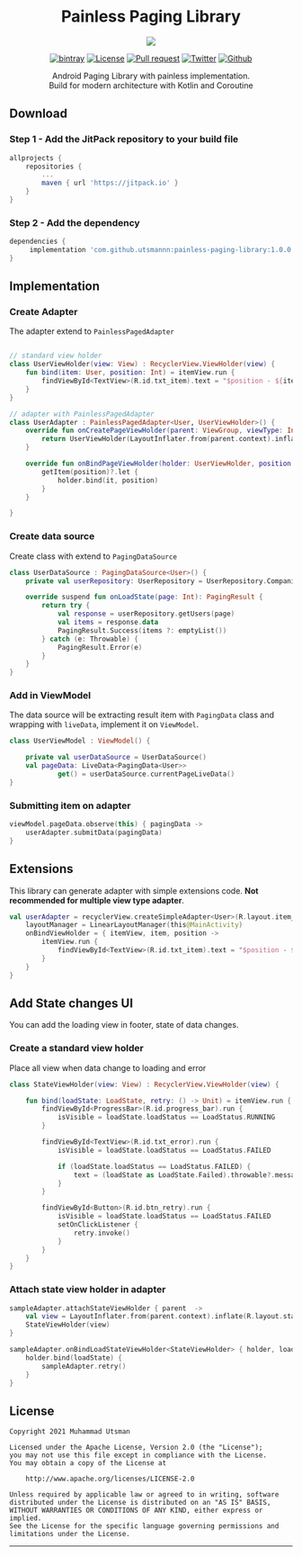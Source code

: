 <p align="center">
  <h1 align="center">Painless Paging Library</h1>
</p>

<p align="center">
  <img src="https://images.unsplash.com/photo-1566227675319-d3498bb2b584?ixid=MXwxMjA3fDB8MHxwaG90by1wYWdlfHx8fGVufDB8fHw%3D&ixlib=rb-1.2.1&auto=format&fit=crop&w=800&q=80"/>
</p>

<p align="center">
  <a href="https://jitpack.io/#utsmannn/painless-paging-library"><img alt="bintray" src="https://jitpack.io/v/utsmannn/painless-paging-library.svg"></a>
  <a href="LICENSE"><img alt="License" src="https://img.shields.io/badge/License-Apache%202.0-blue.svg"></a>
  <a href="https://github.com/utsmannn/painless-paging-library/pulls"><img alt="Pull request" src="https://img.shields.io/badge/PRs-welcome-brightgreen.svg?style=flat"></a>
  <a href="https://twitter.com/utsmannn"><img alt="Twitter" src="https://img.shields.io/twitter/follow/utsmannn"></a>
  <a href="https://github.com/utsmannn"><img alt="Github" src="https://img.shields.io/github/followers/utsmannn?label=follow&style=social"></a>
  <p align="center">Android Paging Library with painless implementation. <br>Build for modern architecture with Kotlin and Coroutine</p>
</p>

## Download
### Step 1 - Add the JitPack repository to your build file
```groovy
allprojects {
    repositories {
        ...
        maven { url 'https://jitpack.io' }
    }
}
```

### Step 2 - Add the dependency
```groovy
dependencies {
     implementation 'com.github.utsmannn:painless-paging-library:1.0.0'
}
```

## Implementation
### Create Adapter
The adapter extend to `PainlessPagedAdapter`
```kotlin

// standard view holder
class UserViewHolder(view: View) : RecyclerView.ViewHolder(view) {
    fun bind(item: User, position: Int) = itemView.run {
        findViewById<TextView>(R.id.txt_item).text = "$position - ${item.name}"
    }
}

// adapter with PainlessPagedAdapter
class UserAdapter : PainlessPagedAdapter<User, UserViewHolder>() {
    override fun onCreatePageViewHolder(parent: ViewGroup, viewType: Int): UserViewHolder {
        return UserViewHolder(LayoutInflater.from(parent.context).inflate(R.layout.item_view, parent, false))
    }

    override fun onBindPageViewHolder(holder: UserViewHolder, position: Int) {
        getItem(position)?.let {
            holder.bind(it, position)
        }
    }

}
```

### Create data source
Create class with extend to `PagingDataSource`

```kotlin
class UserDataSource : PagingDataSource<User>() {
    private val userRepository: UserRepository = UserRepository.Companion.Impl()

    override suspend fun onLoadState(page: Int): PagingResult {
        return try {
            val response = userRepository.getUsers(page)
            val items = response.data
            PagingResult.Success(items ?: emptyList())
        } catch (e: Throwable) {
            PagingResult.Error(e)
        }
    }
}
```

### Add in ViewModel
The data source will be extracting result item with `PagingData` class and wrapping with `liveData`, implement it on `ViewModel`.

```kotlin
class UserViewModel : ViewModel() {

    private val userDataSource = UserDataSource()
    val pageData: LiveData<PagingData<User>>
            get() = userDataSource.currentPageLiveData()
}
```

### Submitting item on adapter
```kotlin
viewModel.pageData.observe(this) { pagingData ->
    userAdapter.submitData(pagingData)
}
```

## Extensions
This library can generate adapter with simple extensions code. **Not recommended for multiple view type adapter**.

```kotlin
val userAdapter = recyclerView.createSimpleAdapter<User>(R.layout.item_view) {
    layoutManager = LinearLayoutManager(this@MainActivity)
    onBindViewHolder = { itemView, item, position ->
        itemView.run {
            findViewById<TextView>(R.id.txt_item).text = "$position - ${item.name}"
        }
    }
}
```

## Add State changes UI
You can add the loading view in footer, state of data changes.

### Create a standard view holder
Place all view when data change to loading and error

```kotlin
class StateViewHolder(view: View) : RecyclerView.ViewHolder(view) {

    fun bind(loadState: LoadState, retry: () -> Unit) = itemView.run {
        findViewById<ProgressBar>(R.id.progress_bar).run {
            isVisible = loadState.loadStatus == LoadStatus.RUNNING
        }

        findViewById<TextView>(R.id.txt_error).run {
            isVisible = loadState.loadStatus == LoadStatus.FAILED

            if (loadState.loadStatus == LoadStatus.FAILED) {
                text = (loadState as LoadState.Failed).throwable?.message
            }
        }

        findViewById<Button>(R.id.btn_retry).run {
            isVisible = loadState.loadStatus == LoadStatus.FAILED
            setOnClickListener {
                retry.invoke()
            }
        }
    }
}
```

### Attach state view holder in adapter
```kotlin
sampleAdapter.attachStateViewHolder { parent  ->
    val view = LayoutInflater.from(parent.context).inflate(R.layout.state_view, parent, false)
    StateViewHolder(view)
}

sampleAdapter.onBindLoadStateViewHolder<StateViewHolder> { holder, loadState ->
    holder.bind(loadState) {
        sampleAdapter.retry()
    }
}
```

## License
```
Copyright 2021 Muhammad Utsman

Licensed under the Apache License, Version 2.0 (the "License");
you may not use this file except in compliance with the License.
You may obtain a copy of the License at

    http://www.apache.org/licenses/LICENSE-2.0

Unless required by applicable law or agreed to in writing, software
distributed under the License is distributed on an "AS IS" BASIS,
WITHOUT WARRANTIES OR CONDITIONS OF ANY KIND, either express or implied.
See the License for the specific language governing permissions and
limitations under the License.
```
---